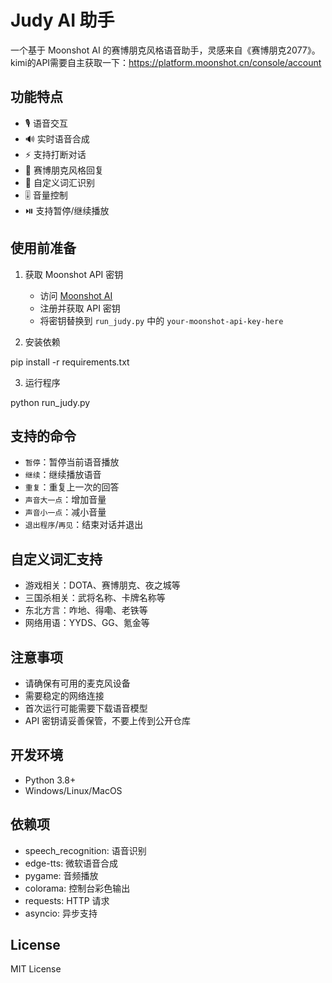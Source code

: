 # Judy AI 助手

一个基于 Moonshot AI 的赛博朋克风格语音助手，灵感来自《赛博朋克2077》。
kimi的API需要自主获取一下：https://platform.moonshot.cn/console/account

## 功能特点

- 🎙️ 语音交互
- 🔊 实时语音合成
- ⚡ 支持打断对话
- 🌃 赛博朋克风格回复
- 🎯 自定义词汇识别
- 🎚️ 音量控制
- ⏯️ 支持暂停/继续播放

## 使用前准备

1. 获取 Moonshot API 密钥
   - 访问 [Moonshot AI](https://www.moonshot.cn/)
   - 注册并获取 API 密钥
   - 将密钥替换到 `run_judy.py` 中的 `your-moonshot-api-key-here`

2. 安装依赖


pip install -r requirements.txt

3. 运行程序

python run_judy.py

## 支持的命令

- `暂停`：暂停当前语音播放
- `继续`：继续播放语音
- `重复`：重复上一次的回答
- `声音大一点`：增加音量
- `声音小一点`：减小音量
- `退出程序`/`再见`：结束对话并退出

## 自定义词汇支持

- 游戏相关：DOTA、赛博朋克、夜之城等
- 三国杀相关：武将名称、卡牌名称等
- 东北方言：咋地、得嘞、老铁等
- 网络用语：YYDS、GG、氪金等

## 注意事项

- 请确保有可用的麦克风设备
- 需要稳定的网络连接
- 首次运行可能需要下载语音模型
- API 密钥请妥善保管，不要上传到公开仓库

## 开发环境

- Python 3.8+
- Windows/Linux/MacOS

## 依赖项

- speech_recognition: 语音识别
- edge-tts: 微软语音合成
- pygame: 音频播放
- colorama: 控制台彩色输出
- requests: HTTP 请求
- asyncio: 异步支持

## License

MIT License

